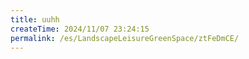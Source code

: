 ```yaml
---
title: uuhh
createTime: 2024/11/07 23:24:15
permalink: /es/LandscapeLeisureGreenSpace/ztFeDmCE/
---
```


